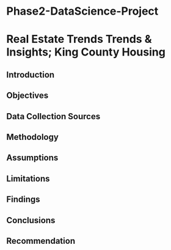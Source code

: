 # Phase2-DataScience-Project

# Real Estate Trends Trends & Insights; **King County Housing**

## Introduction

## Objectives

## Data Collection Sources

## Methodology

## Assumptions

## Limitations

## Findings

## Conclusions

## Recommendation
